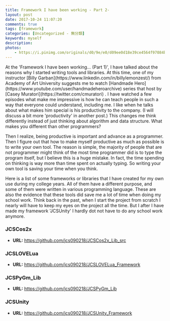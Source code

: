 ```yaml
---
title: Framework I have been working - Part 2-
layout: post
date: 2017-10-24 11:07:20
comments: true
tags: [framework]
categories: [Uncategorized - 無分類]
keywords: myself
description: 
photos:
	- https://i.pinimg.com/originals/d0/9e/e0/d09ee0d18e39ce4564f97084b17e527f.jpg
---
```


<div class="panel-text-left">
At the 'Framework I have been working... (Part 1)', I have talked about the
reasons why I started writing tools and libraries. At this time, one of my
instructor
[Billy Garban](https://www.linkedin.com/in/billylemonzest/)
from Academy of Art University suggests me to watch
[Handmade Hero](https://www.youtube.com/user/handmadeheroarchive)
series that host by
[Casey Muratori](https://twitter.com/cmuratori)
. I have watched a few episodes what make me impressive is how he can teach
people in such a way that everyone could understand, including me. I like
when he talks about what makes him special is his productivity to the
company. (I will discuss a bit more 'productivity' in another post.) This
changes me think differently instead of just thinking about algorithm and
data structure. What makes you different than other programmers?

<!-- more -->

Then I realize, being productive is important and advance as a programmer.
Then I figure out that how to make myself productive as much as possible
is to write your own tool. The reason is simple, the majority of people
that are not programmer might think of the most time programmer did is
to type the program itself, but I believe this is a huge mistake. In fact,
the time spending on thinking is way more than time spent on actually typing.
So writing your own tool is saving your time when you think.

Here is a list of some frameworks or libraries that I have created for my
own use during my college years. All of them have a different purpose, and
some of them were written in various programming language. These are also
the evidence that these tools did save me a lot of time when doing my school
work. Think back in the past, when I start the project from scratch I nearly
will have to keep my eyes on the project all the time. But I after I have made
my framework 'JCSUnity' I hardly dot not have to do any school work anymore.

### JCSCos2x
* **URL:** https://github.com/jcs090218/JCSCos2x_Lib_src

### JCSLOVELua
* **URL:** https://github.com/jcs090218/JCSLOVELua_Framework

### JCSPyGm_Lib
* **URL:** https://github.com/jcs090218/JCSPyGm_Lib

### JCSUnity
* **URL:** https://github.com/jcs090218/JCSUnity_Framework
